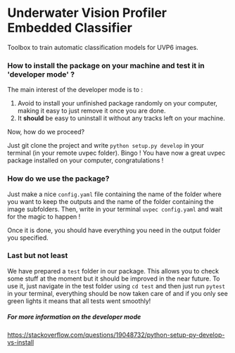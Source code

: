 # Underwater Vision Profiler Embedded Classifier

Toolbox to train automatic classification models for UVP6 images.

### How to install the package on your machine and test it in 'developer mode' ?

The main interest of the developer mode is to :

1. Avoid to install your unfinished package randomly on your computer, making it easy to just remove it once you are done.
2. It __should__ be easy to uninstall it without any tracks left on your machine.

Now, how do we proceed?

Just git clone the project and write `python setup.py develop` in your terminal (in your remote uvpec folder). Bingo ! You have now a great uvpec package installed on your computer, congratulations !

### How do we use the package?

Just make a nice `config.yaml` file containing the name of the folder where you want to keep the outputs and the name of the folder containing the image subfolders.
Then, write in your terminal `uvpec config.yaml` and wait for the magic to happen !

Once it is done, you should have everything you need in the output folder you specified. 

### Last but not least

We have prepared a `test` folder in our package. This allows you to check some stuff at the moment but it should be improved in the near future. To use it,
just navigate in the test folder using `cd test` and then just run `pytest` in your terminal, everything should be now taken care of and if you only see green lights it means that all tests went smoothly!

##### For more information on the developer mode
https://stackoverflow.com/questions/19048732/python-setup-py-develop-vs-install
